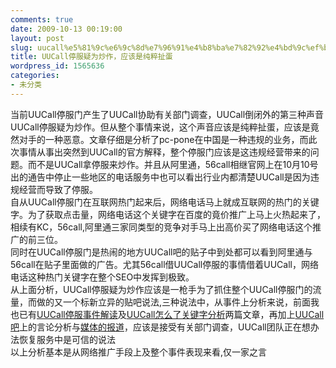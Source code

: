 ```yaml
---
comments: true
date: 2009-10-13 00:19:00
layout: post
slug: uucall%e5%81%9c%e6%9c%8d%e7%96%91%e4%b8%ba%e7%82%92%e4%bd%9c%ef%bc%8c%e5%ba%94%e8%af%a5%e6%98%af%e7%ba%af%e7%b2%b9%e6%89%af%e8%9b%8b
title: UUCall停服疑为炒作，应该是纯粹扯蛋
wordpress_id: 1565636
categories:
- 未分类
---
```


当前UUCall停服门产生了UUCall协助有关部门调查，UUCall倒闭外的第三种声音UUCall停服疑为炒作。但从整个事情来说，这个声音应该是纯粹扯蛋，应该是竟然对手的一种恶意。文章仔细是分析了pc-pone在中国是一种违规的业务，而此次事情从事出突然到UUCall的官方解释，整个停服门应该是这违规经营带来的问题。而不是UUCall拿停服来炒作。并且从阿里通，56call相继官网上在10月10号出的通告中停止一些地区的电话服务中也可以看出行业内都清楚UUCall是因为违规经营而导致了停服。  
自从UUCall停服门在互联网热门起来后，网络电话马上就成互联网的热门的关键字。为了获取点击量，网络电话这个关键字在百度的竟价推广上马上火热起来了，相续有KC，56call,阿里通三家同类型的竞争对手马上出高价买了网络电话这个推广的前三位。  
同时在UUCall停服门是热闹的地方UUCall吧的贴子中到处都可以看到阿里通与56call在贴子里面做的广告。尤其56call借UUCall停服的事情借着UUCall，网络电话这种热门关键字在整个SEO中发挥到极致。  
从上面分析，UUCall停服疑为炒作应该是一枪手为了抓住整个UUCall停服门的流量，而做的又一个标新立异的贴吧说法,三种说法中，从事件上分析来说，前面我也已有[UUCall停服事件解读](http://blog.donews.com/itluck/archive/2009/10/11/1565497.aspx)及[UUCall怎么了关键字分析](http://blog.donews.com/itluck/archive/2009/10/11/1565508.aspx)两篇文章，再加上[UUCall吧](http://tieba.baidu.com/f?kw=uucall)上的言论分析与[媒体的报道](http://blog.donews.com/itluck/archive/2009/10/12/1565632.aspx)，应该是接受有关部门调查，UUCall团队正在想办法恢复服务中是可信的说法  
以上分析基本是从网络推广手段上及整个事件表现来看,仅一家之言  

